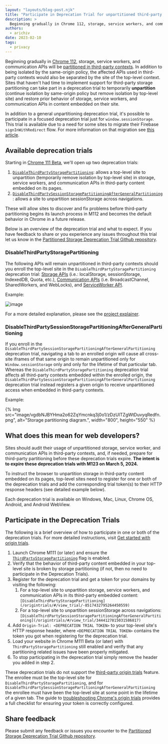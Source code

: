 ```yaml
---
layout: "layouts/blog-post.njk"
title: "Participate in Deprecation Trial for unpartitioned third-party storage, Service Workers, and Communication APIs"
description: >
  Beginning gradually in Chrome 112, storage, service workers, and communication APIs will be partitioned in third-party contexts. For sites that need time to adjust to this new feature, these deprecation trials will allow them to temporarily keep their third-party storage, service workers, and communication APIs unpartitioned.
authors:
  - arichiv
date: 2023-02-10
tags:
  - privacy
---
```


Beginning gradually in [Chrome 112](https://chromiumdash.appspot.com/schedule),
storage, service workers, and communication APIs will be
[partitioned in third-party contexts](/docs/privacy-sandbox/storage-partitioning/).
In addition to being isolated by the same-origin policy, the affected APIs used
in third-party contexts would also be separated by the site of the top-level
context. Sites that haven't had time to implement support for third-party
storage partitioning can take part in a deprecation trial to temporarily
**unpartition** (continue isolation by same-origin policy but remove isolation
by top-level site) and restore prior behavior of storage, service workers, and
communication APIs in content embedded on their site.

In addition to a general unpartitioning deprecation trial, it's possible to
participate in a focused deprecation trial just for `window.sessionStorage`.
This trial is available due to a need for some sites to migrate their Firebase
`signInWithRedirect` flow. For more information on that migration see
[this article](https://firebase.google.com/docs/auth/web/redirect-best-practices).

## Available deprecation trials

Starting in [Chrome 111 Beta](https://chromiumdash.appspot.com/schedule), we'll
open up two deprecation trials:

1.  [`DisableThirdPartyStoragePartitioning`](https://developer.chrome.com/origintrials/#/view_trial/-8517432795264450559):
    allows a top-level site to unpartition (temporarily remove isolation by
    top-level site) in storage, service workers, and communication APIs in
    third-party content embedded on its pages.
1.  [`DisableThirdPartySessionStoragePartitioningAfterGeneralPartitioning`](/origintrials/#/view_trial/3444127815031586817):
    allows a site to unpartition sessionStorage across navigations.

These will allow sites to discover and fix problems before third-party
partitioning begins its launch process in M112 and becomes the default behavior
in Chrome in a future release.

Below is an overview of the deprecation trial and what to expect. If you have
feedback to share or you experience any issues throughout this trial let us know
in the
[Partitioned Storage Deprecation Trial Github repository](https://github.com/miketaylr/partitioned-storage-deprecation-trial-feedback).

### DisableThirdPartyStoragePartitioning

The following APIs will remain unpartitioned in third-party contexts should you
enroll the top-level site in the `DisableThirdPartyStoragePartitioning`
deprecation trial:
[Storage APIs](https://github.com/wanderview/quota-storage-partitioning/blob/main/explainer.md#storage-apis)
(i.e.: localStorage, sessionStorage, IndexedDB, Quota, etc.),
[Communication APIs](https://github.com/wanderview/quota-storage-partitioning/blob/main/explainer.md#communication-apis)
(i.e. BroadcastChannel, SharedWorkers, and WebLocks), and
[ServiceWorker API](https://github.com/wanderview/quota-storage-partitioning/blob/main/explainer.md#serviceworker-api).

Example:

![image](insert_image_url_here)

For a more detailed explanation, please see the
[project explainer](https://github.com/wanderview/quota-storage-partitioning/blob/main/explainer.md).

### DisableThirdPartySessionStoragePartitioningAfterGeneralPartitioning

If you enroll in the
`DisableThirdPartySessionStoragePartitioningAfterGeneralPartitioning`
deprecation trial, navigating a tab to an enrolled origin will cause all
cross-site iframes of that same origin to remain unpartitioned only for
`Window.sessionStorage` only and only for the lifetime of that particular tab.
Whereas the `DisableThirdPartyStoragePartitioning` deprecation trial affects all
third-party contexts embedded within the enrolled origin, the
`DisableThirdPartySessionStoragePartitioningAfterGeneralPartitioning`
deprecation trial instead registers a given origin to receive unpartitioned
access when embedded in third-party contexts.

Example:

{% Img src="image/vgdbNJBYHma2o62ZqYmcnkq3j0o1/zDzUITZgWtDuvyqRedfn.png", alt="Storage partitioning diagram.", width="800", height="550" %}

## What does this mean for web developers?

Sites should audit their usage of unpartitioned storage, service worker, and
communication APIs in third-party contexts, and, if needed, prepare for
third-party partitioning before these deprecation trials expire. **The intent is
to expire these deprecation trials with M123 on March 5, 2024.**

To instruct the browser to unpartition storage in third-party content embedded
on its pages, top-level sites need to register for one or both of the
deprecation trials and add the corresponding trial token(s) to their HTTP
response headers (see detailed example below).

Each deprecation trial is available on Windows, Mac, Linux, Chrome OS, Android,
and Android WebView.

## Participate in the Deprecation Trials

The following is a brief overview of how to participate in one or both of the
deprecation trials. For more detailed instructions, visit
[Get started with origin trials](/docs/web-platform/origin-trials).

1.  Launch Chrome M111 (or later) and ensure the
    [`ThirdPartyStoragePartitioning`](/blog/storage-partitioning-dev-trial/)
    flag is enabled.
1.  Verify that the behavior of third-party content embedded in your
    top-level site is broken by storage partitioning (if not, then no need to
    participate in the Deprecation Trials).
1.  Register for the deprecation trial and get a token for your domains by
    visiting the following:
    1.  For a top-level site to unpartition storage, service workers,
        and communication APIs in its third-party embedded content:
        `[DisableThirdPartyStoragePartitioning](/origintrials/#/view_trial/-8517432795264450559)`
    1.  For a top-level site to unpartition sessionStorage across
        navigations:
        `[DisableThirdPartySessionStoragePartitioningAfterGeneralPartitioning](/origintrials/#/view_trial/3444127815031586817)`
1.  Add `Origin-Trial: <DEPRECATION TRIAL TOKEN>` to your top-level site's
    HTTP response header, where `<DEPRECATION TRIAL TOKEN>` contains the token
    you got when registering for the deprecation trial.
1.  Load your website in Chrome M111 Beta (or later) with
    `ThirdPartyStoragePartitioning` still enabled and verify that any
    partitioning related issues have been properly mitigated.
1.  To stop participating in the deprecation trial simply remove the header
    you added in step 2.

These deprecation trials do not support the
[third-party origin trials](/docs/web-platform/third-party-origin-trials/)
feature. The enrollee must be the top-level site for
`DisableThirdPartyStoragePartitioning`, and for
`DisableThirdPartySessionStoragePartitioningAfterGeneralPartitioning` the
enrollee must have been the top-level site at some point in the lifetime of a
given tab. The guide to
[troubleshooting Chrome's origin trials](/docs/web-platform/origin-trial-troubleshooting/)
provides a full checklist for ensuring your token is correctly configured.

## Share feedback

Please submit any feedback or issues you encounter to the
[Partitioned Storage Deprecation Trial Github repository](https://github.com/miketaylr/partitioned-storage-deprecation-trial-feedback).